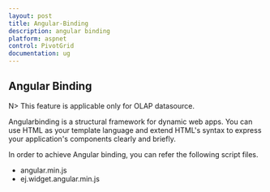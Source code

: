 ```yaml
---
layout: post
title: Angular-Binding
description: angular binding
platform: aspnet
control: PivotGrid
documentation: ug
---
```


## Angular Binding

N> This feature is applicable only for OLAP datasource.

Angularbinding is a structural framework for dynamic web apps. You can use HTML as your template language and extend HTML's syntax to express your application's components clearly and briefly.

In order to achieve Angular binding, you can refer the following script files. 

* angular.min.js
* ej.widget.angular.min.js